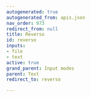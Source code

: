 ```yaml
---
autogenerated: true
autogenerated_from: apis.json
nav_order: 973
redirect_from: null
title: Reverso
id: reverso
inputs:
- file
- text
active: true
grand_parent: Input modes
parent: Text
redirect_to: reverso

---
```


